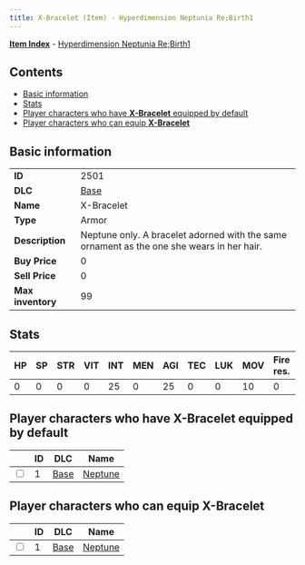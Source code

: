 ```yaml
---
title: X-Bracelet (Item) - Hyperdimension Neptunia Re;Birth1
---
```


[**Item Index**](/neptunia/rb1/item/index.html) - [Hyperdimension Neptunia Re;Birth1](/neptunia/rb1)

## Contents

- [Basic information](#basic-information)
- [Stats](#stats)
- [Player characters who have **X-Bracelet** equipped by default](#player-characters-who-have-x-bracelet-equipped-by-default)
- [Player characters who can equip **X-Bracelet**](#player-characters-who-can-equip-x-bracelet)
## Basic information

|   |   |
| -- | -- |
| **ID** | 2501 |
| **DLC** | [Base](/neptunia/rb1/dlc/1-base.html) |
| **Name** | X-Bracelet |
| **Type** | Armor |
| **Description** | Neptune only. A bracelet adorned with the same ornament as the one she wears in her hair. |
| **Buy Price** | 0 |
| **Sell Price** | 0 |
| **Max inventory** | 99 |


## Stats

| HP | SP | STR | VIT | INT | MEN | AGI | TEC | LUK | MOV | Fire res. | Ice res. | Wind res. | Lightning res. |
| -- | -- | --- | --- | --- | --- | --- | --- | --- | --- | --------- | -------- | --------- | -------------- |
| 0 | 0 | 0 | 0 | 25 | 0 | 25 | 0 | 0 | 10 | 0 | 0 | 0 | 0 |


## Player characters who have **X-Bracelet** equipped by default

|    | ID | DLC | Name |
| -- | -- | --- | ---- |
| <input type="checkbox" id="rb1-player-1-1" class="trackbox" /> | 1 | [Base](/neptunia/rb1/dlc/1-base.html) | [Neptune](/neptunia/rb1/player/1-1-neptune.html) |


## Player characters who can equip **X-Bracelet**

|    | ID | DLC | Name |
| -- | -- | --- | ---- |
| <input type="checkbox" id="rb1-player-1-1" class="trackbox" /> | 1 | [Base](/neptunia/rb1/dlc/1-base.html) | [Neptune](/neptunia/rb1/player/1-1-neptune.html) |

